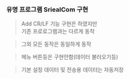 ### 유명 프로그램 SriealCom 구현

> Add CR/LF 기능 구현은 하였지만<br>
> 기존 프로로그램과는 다르게 동작

> 그외 모든 동작은 동일하게 동작

> 메뉴 버튼등은 구현안함(데이터 불러오기등)

> 기본 설정 데이터 및 전송용 데이터는 자동저장
